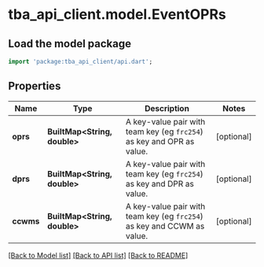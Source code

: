 # tba_api_client.model.EventOPRs

## Load the model package
```dart
import 'package:tba_api_client/api.dart';
```

## Properties
Name | Type | Description | Notes
------------ | ------------- | ------------- | -------------
**oprs** | **BuiltMap<String, double>** | A key-value pair with team key (eg `frc254`) as key and OPR as value. | [optional] 
**dprs** | **BuiltMap<String, double>** | A key-value pair with team key (eg `frc254`) as key and DPR as value. | [optional] 
**ccwms** | **BuiltMap<String, double>** | A key-value pair with team key (eg `frc254`) as key and CCWM as value. | [optional] 

[[Back to Model list]](../README.md#documentation-for-models) [[Back to API list]](../README.md#documentation-for-api-endpoints) [[Back to README]](../README.md)


